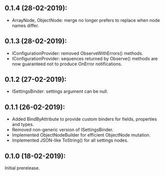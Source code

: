 ## 0.1.4 (28-02-2019): 

* ArrayNode, ObjectNode: merge no longer prefers to replace when node names differ.

## 0.1.3 (28-02-2019): 

* IConfigurationProvider: removed ObserveWithErrors() methods.
* IConfigurationProvider: sequences returned by Observe() methods are now guaranteed not to produce OnError notifications.

## 0.1.2 (27-02-2019): 

* ISettingsBinder: settings argument can be null.

## 0.1.1 (26-02-2019): 

* Added BindByAttribute to provide custom binders for fields, properties and types.
* Removed non-generic version of ISettingsBinder.
* Implemented ObjectNodeBuilder for efficient ObjectNode mutation.
* Implemented JSON-like ToString() for all settings nodes.

## 0.1.0 (18-02-2019): 

Initial prerelease.